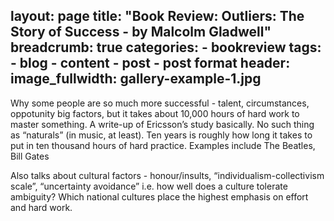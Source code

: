layout: page
title:  "Book Review: Outliers: The Story of Success - by Malcolm Gladwell"
breadcrumb: true
categories:
    - bookreview
tags:
    - blog
    - content
    - post
    - post format
header:
    image_fullwidth: gallery-example-1.jpg
---
Why some people are so much more successful - talent, circumstances, oppotunity big factors, but it takes about 10,000 hours of hard work to master something. A write-up of Ericsson’s study basically.
No such thing as “naturals” (in music, at least). Ten years is roughly how long it takes to put in ten thousand hours of hard practice. Examples include The Beatles, Bill Gates

Also talks about cultural factors - honour/insults,   “individualism-collectivism scale”, “uncertainty avoidance”  i.e. how well does a culture tolerate ambiguity? 
Which national cultures place the highest emphasis on effort and hard work.
